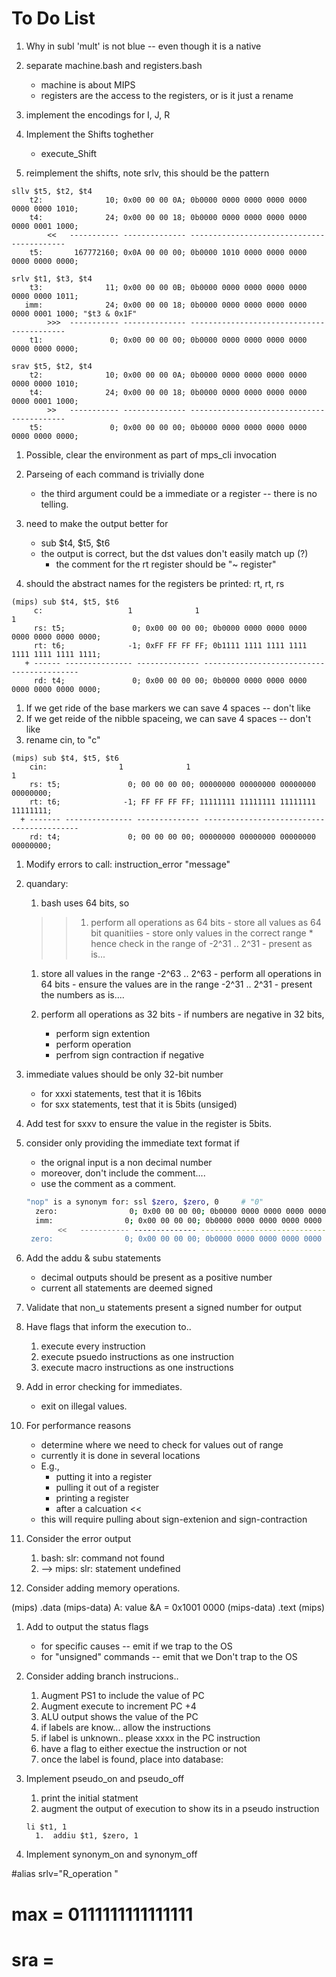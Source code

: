 # To Do List
  1. Why in subl 'mult' is not blue  -- even though it is a native 

  1. separate machine.bash and registers.bash
     - machine is about MIPS
     - registers are the access to the registers, or is it just a rename

  1. implement the encodings for
     I, J, R

  1. Implement the Shifts toghether
     - execute_Shift

  1. reimplement the shifts, note srlv, this should be the pattern
  ```
sllv $t5, $t2, $t4
      t2:              10; 0x00 00 00 0A; 0b0000 0000 0000 0000 0000 0000 0000 1010;
      t4:              24; 0x00 00 00 18; 0b0000 0000 0000 0000 0000 0000 0001 1000;
          <<   ----------- -------------- ------------------------------------------
      t5:       167772160; 0x0A 00 00 00; 0b0000 1010 0000 0000 0000 0000 0000 0000;

srlv $t1, $t3, $t4
      t3:              11; 0x00 00 00 0B; 0b0000 0000 0000 0000 0000 0000 0000 1011;
     imm:              24; 0x00 00 00 18; 0b0000 0000 0000 0000 0000 0000 0001 1000; "$t3 & 0x1F"
          >>>  ----------- -------------- ------------------------------------------
      t1:               0; 0x00 00 00 00; 0b0000 0000 0000 0000 0000 0000 0000 0000;

srav $t5, $t2, $t4
      t2:              10; 0x00 00 00 0A; 0b0000 0000 0000 0000 0000 0000 0000 1010;
      t4:              24; 0x00 00 00 18; 0b0000 0000 0000 0000 0000 0000 0001 1000;
          >>   ----------- -------------- ------------------------------------------
      t5:               0; 0x00 00 00 00; 0b0000 0000 0000 0000 0000 0000 0000 0000;

```

 1. Possible, clear the environment as part of mps_cli invocation


 1. Parseing of each command is trivially done
    - the third argument could be a immediate or a register -- there is no telling.

 1. need to make the output better for
     - sub $t4, $t5, $t6
     - the output is correct, but the dst values don't easily match up (?)
       - the comment for the rt register should be "~ register"

 1. should the abstract names for the registers be printed: rt, rt, rs

```
(mips) sub $t4, $t5, $t6
     c:                   1              1                                          1
     rs: t5;               0; 0x00 00 00 00; 0b0000 0000 0000 0000 0000 0000 0000 0000;
     rt: t6;              -1; 0xFF FF FF FF; 0b1111 1111 1111 1111 1111 1111 1111 1111;
   + ------ --------------- -------------- ------------------------------------------
     rd: t4;               0; 0x00 00 00 00; 0b0000 0000 0000 0000 0000 0000 0000 0000;
```
 1. If we get ride of the base markers we can save 4 spaces -- don't like
 1. If we get reide of the nibble spaceing, we can save 4 spaces -- don't like
 1. rename cin, to "c"

```
(mips) sub $t4, $t5, $t6
    cin:                1              1                                          1
    rs: t5;               0; 00 00 00 00; 00000000 00000000 00000000 00000000;
    rt: t6;              -1; FF FF FF FF; 11111111 11111111 11111111 11111111;
  + ------- --------------- -------------- ------------------------------------------
    rd: t4;               0; 00 00 00 00; 00000000 00000000 00000000 00000000;
```

 1. Modify errors to call:  instruction_error "message"
 1. quandary:
    1. bash uses 64 bits, so
    >>  1. perform all operations as 64 bits
         - store all values as 64 bit quanitiies
         - store only values in the correct range
           * hence check in the range of -2^31 .. 2^31
         - present as is...  

       1. store all values in the range -2^63 .. 2^63
         - perform all operations in 64 bits 
         - ensure the values are in the range -2^31 .. 2^31 
         - present the numbers as is....

       1. perform all operations as 32 bits
         - if numbers are negative in 32 bits,
           * perform sign extention
           * perform operation
           * perfrom sign contraction if negative


 1. immediate values should be only 32-bit number
    - for xxxi statements, test that it is 16bits
    - for sxx  statements, test that it is 5bits (unsiged)

 1. Add test for sxxv to ensure the value in the register is 5bits.

 1. consider only providing the immediate text format if
    - the orignal input is a non decimal number
    - moreover, don't include the comment....
    - use the comment as a comment.

    ```bash
    "nop" is a synonym for: ssl $zero, $zero, 0     # "0"
      zero:                0; 0x00 00 00 00; 0b0000 0000 0000 0000 0000 0000 0000 0000;
      imm:                0; 0x00 00 00 00; 0b0000 0000 0000 0000 0000 0000 0000 0000; "0"
           <<   ----------- -------------- ------------------------------------------
     zero:                0; 0x00 00 00 00; 0b0000 0000 0000 0000 0000 0000 0000 0000;


    ```
 1. Add the addu & subu statements
    - decimal outputs should be present as a positive number
    - current all statements are deemed signed

 1. Validate that non_u statements present a signed number for output


 1. Have flags that inform the execution to..
    1. execute every instruction
    1. execute psuedo instructions as one instruction
    1. execute macro instructions as one instructions

 1. Add in error checking for immediates.
    - exit on illegal values.

 1. For performance reasons
    - determine where we need to check for values out of range
    - currently it is done in several locations
    - E.g., 
      - putting it into a register
      - pulling it out of a register
      - printing a register
      - after a calcuation  <<
    - this will require pulling about sign-extenion and sign-contraction

 1. Consider the error output
    1. bash: slr: command not found
    1. --> mips: slr: statement undefined

 1. Consider adding memory operations.

 (mips) .data
 (mips-data)  A:  value
 &A = 0x1001 0000
 (mips-data) .text
 (mips) 

 1. Add to output the status flags
    - for specific causes -- emit if we trap to the OS
    - for "unsigned" commands -- emit that we Don't trap to the OS

 1. Consider adding branch instrucions..
    1. Augment PS1 to include the value of PC
    1. Augment execute to increment PC +4 
    1. ALU output shows the value of the PC
    1. if labels are know... allow the instructions
    1. if label is unknown.. please xxxx in the PC instruction
    1. have a flag to either exectue the instruction or not
    1. once the label is found, place into database:

 1. Implement pseudo_on and pseudo_off
    1. print the initial statment
    1. augment the output of execution to show its in a pseudo instruction

    ```
    li $t1, 1
      1.  addiu $t1, $zero, 1
    ```
1. Implement synonym_on and synonym_off





#alias srlv="R_operation "
   # max = 0111111111111111
   # sra =
